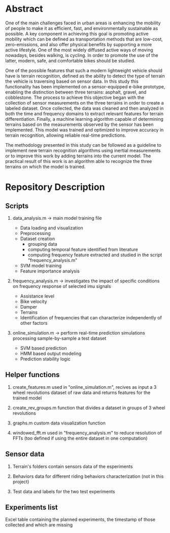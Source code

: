 # Abstract
One of the main challenges faced in urban areas is enhancing the mobility of people
to make it as efficient, fast, and environmentally sustainable as possible. A key
component in achieving this goal is promoting active mobility which can be defined
as transportation methods that are low-cost, zero-emissions, and also offer physical
benefits by supporting a more active lifestyle. One of the most widely diffused active
ways of moving nowadays, besides walking, is cycling. In order to promote the use
of the latter, modern, safe, and comfortable bikes should be studied.

One of the possible features that such a modern lightweight vehicle should have
is terrain recognition, defined as the ability to detect the type of terrain the vehicle
is traversing based on sensor data. In this study this functionality has been implemented on a sensor-equipped e-bike prototype, enabling the distinction between
three terrains: asphalt, gravel, and cobblestone. The process to achieve this objective began with the collection of sensor measurements on the three terrains in
order to create a labeled dataset. Once collected, the data was cleaned and then
analyzed in both the time and frequency domains to extract relevant features for
terrain differentiation. Finally, a machine learning algorithm capable of determining
terrains based on the measurements observed by the sensor has been implemented.
This model was trained and optimized to improve accuracy in terrain recognition,
allowing reliable real-time predictions.

The methodology presented in this study can be followed as a guideline to implement
new terrain recognition algorithms using inertial measurements or to improve this
work by adding terrains into the current model. The practical result of this work is
an algorithm able to recognize the three terrains on which the model is trained.


# Repository Description
## Scripts
1) data_analysis.m -> main model training file 
	- Data loading and visualization
	- Preprocessing
	- Dataset creation
		+ grouping data
		+ computing temporal feature identified from literature
		+ computing frequency feature extracted and studied in the script "frequency_analysis.m"
	- SVM model training
	- Feature importance analysis

2) frequency_analysis.m -> investigates the impact of specific conditions on frequency response of selected imu signals
	- Assistance level 
	- Bike velocity
	- Damper 
	- Terrains
	- Identification of frequencies that can characterize independently of other factors

3) online_simulation.m -> perform real-time prediction simulations processing sample-by-sample a test dataset
	- SVM based prediction
	- HMM based output modeling
	- Prediction stability logic

## Helper functions
1) create_features.m
	used in "online_simulation.m", recives as input a 3 wheel revolutions dataset of raw data and returns features for the trained model

2) create_rev_groups.m
	function that divides a dataset in groups of 3 wheel revolutions

3) graphs.m
	custom data visualization function

4) windowed_fft.m
	used in "frequency_analysis.m" to reduce resolution of FFTs (too defined if using the entire dataset in one computation) 

## Sensor data
1) Terrain's folders
	contain sensors data of the esperiments

2) Behaviors 
	data for different riding behaviors characterization (not in this project)

3) Test 
	data and labels for the two test experiments

## Experiments list
Excel table containing the planned experiments, the timestamp of those collected and which are missing
